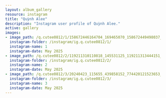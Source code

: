 ```yaml
---
layout: album_gallery
resource: instagram
title: "Quỳnh Alee"
description: "Instagram user profile of Quỳnh Alee."
active: gallery
images: 
- image_path: /q.cutee0812/1/158672446164704_169465070_158672449498037_4593768615840575763_n.jpg
  instagram-folder: /instagram/ig.q.cutee0812/1/
  instagram-name: 1
  instagram-date: May 2025
- image_path: /q.cutee0812/2/119211310110818_145531125_119211313444151_6020614753783629405_n.jpg
  instagram-folder: /instagram/ig.q.cutee0812/2/
  instagram-name: 2
  instagram-date: May 2025
- image_path: /q.cutee0812/3/20240423_115655_439858152_774420121523653_1041038013274708142_n.jpg
  instagram-folder: /instagram/ig.q.cutee0812/3/
  instagram-name: 3
  instagram-date: May 2025
---
```

